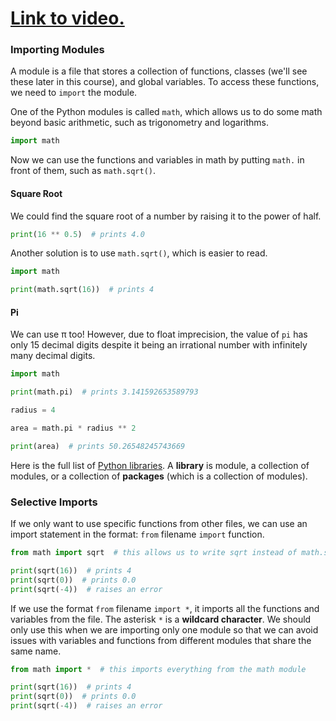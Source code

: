 # [Link to video.](https://www.youtube.com/watch?v=uO6KOSxhNGY&list=PLVD25niNi0Bm4sxSLHOMjqB7ZTPb7Bjxf&index=13)

### Importing Modules

A module is a file that stores a collection of functions, classes (we'll see these later in this course), and global variables. To access these functions, we need to `import` the module. 

One of the Python modules is called `math`, which allows us to do some math beyond basic arithmetic, such as trigonometry and logarithms.

```python
import math
```

Now we can use the functions and variables in math by putting `math.` in front of them, such as `math.sqrt()`.

#### Square Root

We could find the square root of a number by raising it to the power of half.

```python
print(16 ** 0.5)  # prints 4.0
```

Another solution is to use `math.sqrt()`, which is easier to read.

```python
import math

print(math.sqrt(16))  # prints 4
```

#### Pi

We can use π too! However, due to float imprecision, the value of `pi` has only 15 decimal digits despite it being an irrational number with infinitely many decimal digits.

```python
import math

print(math.pi)  # prints 3.141592653589793

radius = 4

area = math.pi * radius ** 2

print(area)  # prints 50.26548245743669
```

Here is the full list of [Python libraries](https://docs.python.org/3/library/). A **library** is module, a collection of modules, or a collection of **packages** (which is a collection of modules).

### Selective Imports

If we only want to use specific functions from other files, we can use an import statement in the format: `from` filename `import` function. 

```python
from math import sqrt  # this allows us to write sqrt instead of math.sqrt

print(sqrt(16))  # prints 4
print(sqrt(0))  # prints 0.0
print(sqrt(-4))  # raises an error
```

If we use the format `from` filename `import *`, it imports all the functions and variables from the file. The asterisk `*` is a **wildcard character**. We should only use this when we are importing only one module so that we can avoid issues with variables and functions from different modules that share the same name.

```python
from math import *  # this imports everything from the math module

print(sqrt(16))  # prints 4
print(sqrt(0))  # prints 0.0
print(sqrt(-4))  # raises an error
```

